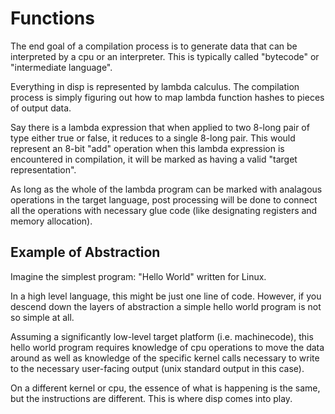 # Functions

The end goal of a compilation process is to generate data that can be interpreted by a cpu or an interpreter. This is typically called "bytecode" or "intermediate language". 

Everything in disp is represented by lambda calculus. The compilation process is simply figuring out how to map lambda function hashes to pieces of output data.

Say there is a lambda expression that when applied to two 8-long pair of type either true or false, it reduces to a single 8-long pair. This would represent an 8-bit "add" operation when this lambda expression is encountered in compilation, it will be marked as having a valid "target representation".

As long as the whole of the lambda program can be marked with analagous operations in the target language, post processing will be done to connect all the operations with necessary glue code (like designating registers and memory allocation).











## Example of Abstraction
Imagine the simplest program: "Hello World" written for Linux.

In a high level language, this might be just one line of code. However, if you descend down the layers of abstraction a simple hello world program is not so simple at all.

Assuming a significantly low-level target platform (i.e. machinecode), this hello world program requires knowledge of cpu operations to move the data around as well as knowledge of the specific kernel calls necessary to write to the necessary user-facing output (unix standard output in this case).

On a different kernel or cpu, the essence of what is happening is the same, but the instructions are different. This is where disp comes into play.